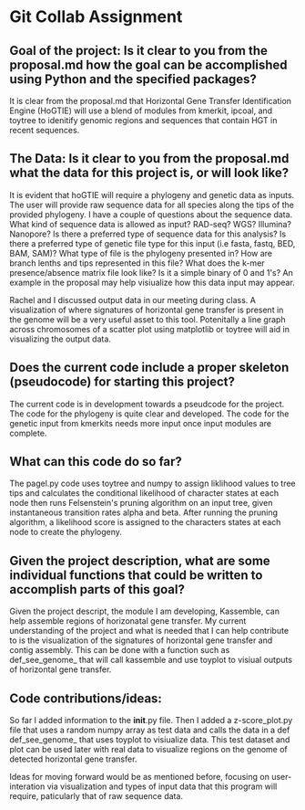 # Git Collab Assignment

 ## Goal of the project: Is it clear to you from the proposal.md how the goal can be accomplished using Python and the specified packages?

 It is clear from the proposal.md that Horizontal Gene Transfer Identification Engine (HoGTIE) will use a blend of modules from kmerkit, ipcoal, and toytree to idenitify genomic regions and sequences that contain HGT in recent sequences. 


 ## The Data: Is it clear to you from the proposal.md what the data for this project is, or will look like?

It is evident that hoGTIE will require a phylogeny and genetic data as inputs. The user will provide raw sequence data for all species along the tips of the provided phylogeny. I have a couple of questions about the sequence data. What kind of sequence data is allowed as input? RAD-seq? WGS? Illumina? Nanopore? Is there a preferred type of sequence data for this analysis? Is there a preferred type of genetic file type for this input (i.e fasta, fastq, BED, BAM, SAM)? What type of file is the phylogeny presented in? How are branch lenths and tips represented in this file? What does the k-mer presence/absence matrix file look like? Is it a simple binary of 0 and 1's? An example in the proposal may help visiualize how this data input may appear. 

Rachel and I discussed output data in our meeting during class. A visualization of where signatures of horizontal gene transfer is present in the genome will be a very useful asset to this tool. Potenitally a line graph across chromosomes of a scatter plot using matplotlib or toytree will aid in visualizing the output data. 


 ## Does the current code include a proper skeleton (pseudocode) for starting this project?

The current code is in development towards a pseudcode for the project. The code for the phylogeny is quite clear and developed. The code for the genetic input from kmerkits needs more input once input modules are complete. 


 ## What can this code do so far?

The pagel.py code uses toytree and numpy to assign liklihood values to tree tips and calculates the conditional likelihood of character states at each node then runs Felsenstein's pruning algorithm on an input tree, given instantaneous transition rates alpha and beta. After running the pruning algorithm, a likelihood score is assigned to the characters states at each node to create the phylogeny. 


 ## Given the project description, what are some individual functions that could be written to accomplish parts of this goal?

Given the project descript, the module I am developing, Kassemble, can help assemble regions of horizonatal gene transfer. My current understanding of the project and what is needed that I can help contribute to is the visualization of the signatures of horizontal gene transfer and contig assembly. This can be done with a function such as def_see_genome_ that will call kassemble and use toyplot to visiual outputs of horizontal gene transfer.  

 ## Code contributions/ideas:
So far I added information to the __init__.py file. Then I added a z-score_plot.py file that uses a random numpy array as test data and calls the data in a def def_see_genome_ that uses toyplot to visiualize data. This test dataset and plot can be used later with real data to visualize regions on the genome of detected horizontal gene transfer. 

Ideas for moving forward would be as mentioned before, focusing on user-interation via visualization and types of input data that this program will require, paticularly that of raw sequence data. 
